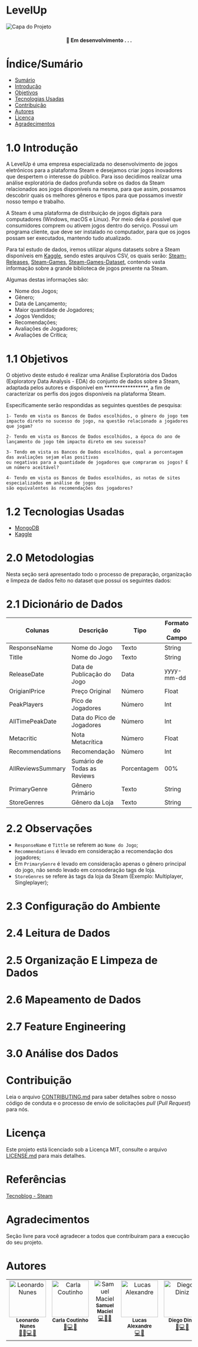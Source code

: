 # LevelUp

![Capa do Projeto](https://as1.ftcdn.net/v2/jpg/02/60/32/86/1000_F_260328666_ZvdyDkFCAihdLyly8Xb5KGOY3eWIv61K.jpg)


<h4 align="center"> 
	🚧  Em desenvolvimento . . .
</h4>

# Índice/Sumário
* [Sumário](#índice/sumário)
* [Introdução](#Introdução)
* [Objetivos](#Objetivos)
* [Tecnologias Usadas](#tecnologias-usadas)
* [Contribuição](#contribuição)
* [Autores](#autores)
* [Licença](#licença)
* [Agradecimentos](#agradecimentos)



# 1.0 Introdução
A LevelUp é uma empresa especializada no desenvolvimento de jogos eletrônicos para a plataforma Steam e desejamos criar jogos inovadores que despertem o interesse do público. Para isso decidimos realizar uma análise exploratória de dados profunda sobre os dados da Steam relacionados aos jogos disponíveis na mesma, para que assim, possamos descobrir quais os melhores gêneros e tipos para que possamos investir nosso tempo e trabalho. 

A Steam é uma plataforma de distribuição de jogos digitais para computadores (Windows, macOS e Linux). Por meio dela é possível que consumidores comprem ou ativem jogos dentro do serviço. Possui um programa cliente, que deve ser instalado no computador, para que os jogos possam ser executados, mantendo tudo atualizado. 

Para tal estudo de dados, iremos utilizar alguns datasets sobre a Steam disponíveis em [Kaggle](https://www.kaggle.com/), sendo estes arquivos CSV, os quais serão:
 [Steam-Releases](https://www.kaggle.com/datasets/whigmalwhim/steam-releases), [Steam-Games](https://www.kaggle.com/datasets/thedevastator/get-your-game-on-metacritic-recommendations-and), [Steam-Games-Dataset](https://www.kaggle.com/datasets/nikatomashvili/steam-games-dataset), contendo vasta informação sobre a grande biblioteca de jogos presente na Steam.

Algumas destas informações são:
* Nome dos Jogos;
* Gênero;
* Data de Lançamento;
* Maior quantidade de Jogadores;
* Jogos Vendidos;
* Recomendações;
* Avaliações de Jogadores;
* Avaliações de Crítica;

# 1.1 Objetivos

O objetivo deste estudo é realizar uma Análise Exploratória dos Dados (Exploratory Data Analysis - EDA) do conjunto de dados sobre a Steam, adaptada pelos autores e disponível em *****************, a fim de caracterizar os perfis dos jogos disponíveis na plataforma Steam. 

Especificamente serão respondidas as seguintes questões de pesquisa:

    1- Tendo em vista os Bancos de Dados escolhidos, o gênero do jogo tem
    impacto direto no sucesso do jogo, na questão relacionado a jogadores que jogam?

    2- Tendo em vista os Bancos de Dados escolhidos, a época do ano de lançamento do jogo têm impacto direto em seu sucesso?

    3- Tendo em vista os Bancos de Dados escolhidos, qual a porcentagem das avaliações sejam elas positivas
    ou negativas para a quantidade de jogadores que compraram os jogos? É um número aceitável? 

    4- Tendo em vista os Bancos de Dados escolhidos, as notas de sites especializados em análise de jogos
    são equivalentes às recomendações dos jogadores?


# 1.2 Tecnologias Usadas

- [MongoDB](https://www.mongodb.com/pt-br)
- [Kaggle](https://www.kaggle.com/)

# 2.0 Metodologias
Nesta seção será apresentado todo o processo de preparação, organização e limpeza de dados feito no dataset que possui os seguintes dados:


# 2.1 Dicionário de Dados

 Colunas | Descrição  |  Tipo   |  Formato do Campo
--------- | ------ | ------ | ------
ResponseName     | Nome do Jogo   |  Texto  |  String
Titlle          | Nome do Jogo    |  Texto   | String
ReleaseDate    | Data de Publicação do Jogo    | Data   |  yyyy-mm-dd
OrigianlPrice  | Preço Original   |  Número   | Float
PeakPlayers |  Pico de Jogadores    | Número   | Int
AllTimePeakDate | Data do Pico de Jogadores | Número   | Int
Metacritic    | Nota Metacrítica  | Número  | Float
Recommendations  | Recomendação  | Número  | Int
AllReviewsSummary | Sumário de Todas as Reviews  | Porcentagem  |  00%
PrimaryGenre | Gênero Primário  |  Texto  | String
StoreGenres  | Gênero da Loja   |  Texto  | String

# 2.2 Observações
* `ResponseName` e `Tittle` se referem ao `Nome do Jogo`;
* `Recommendations` é levado em consideração a recomendação dos jogadores;
* Em `PrimaryGenre` é levado em consideração apenas o gênero principal do jogo, não sendo levado em consoderação tags de loja.
* `StoreGenres` se refere às tags da loja da Steam (Exemplo: Multiplayer, Singleplayer);

# 2.3 Configuração do Ambiente

# 2.4 Leitura de Dados

# 2.5 Organização E Limpeza de Dados

# 2.6 Mapeamento de Dados

# 2.7 Feature Engineering

# 3.0 Análise dos Dados


# Contribuição

Leia o arquivo [CONTRIBUTING.md](CONTRIBUTING.md) para saber detalhes sobre o nosso código de conduta e o processo de envio de solicitações *pull* (*Pull Request*) para nós.


# Licença

Este projeto está licenciado sob a Licença MIT,  consulte o arquivo [LICENSE.md](LICENSE.md) para mais detalhes.


# Referências
[Tecnoblog - Steam](https://tecnoblog.net/responde/o-que-e-steam-tudo-sobre-a-loja-valve/)

# Agradecimentos

Seção livre para você agradecer a todos que contribuiram para a execução do seu projeto.


# Autores

<!-- ALL-CONTRIBUTORS-LIST:START - Do not remove or modify this section -->
<!-- prettier-ignore-start -->
<!-- markdownlint-disable -->
<table>
  <tbody>
    <tr>
      <td align="center" valign="top" width="14.28%"><img src="https://avatars.githubusercontent.com/u/111711621?v=4" width="100px;" alt="Leonardo Nunes"/><br /><sub><b>Leonardo Nunes</b></sub></a><br /><a href="https://github.com/sLeoNunes" title="Readme, Documentation, Ideas, Search">📝📖💻🤔</a>
      <td align="center" valign="top" width="14.28%"><img src="https://avatars.githubusercontent.com/u/85580881?v=4" width="100px;" alt="Carla Coutinho"/><br /><sub><b>Carla Coutinho</b></sub></a><br /><a href="https://github.com/MonHardy" title="Documentation, Ideas, Search">📖💻🤔</a></td>
      <td align="center" valign="top" width="14.28%"><img src="https://avatars.githubusercontent.com/u/130943420?v=4" alt="Samuel Maciel"/><br /><sub><b>Samuel Maciel</b></sub></a><br /><a href="https://github.com/Sn0wSA" title="Search, Ideas, Bug Report">💻🤔🐛</a></td>
      <td align="center" valign="top" width="14.28%"><img src="https://avatars.githubusercontent.com/u/80545302?v=4" width="100px;" alt="Lucas Alexandre"/><br /><sub><b>Lucas Alexandre</b></sub></a><br /><a href="https://github.com/Lucas-AlexNK" title="Search, Ideas">💻🤔</a></td>
      <td align="center" valign="top" width="14.28%"><img src="https://avatars.githubusercontent.com/u/113992861?v=4" width="100px;" alt="Diego Diniz"/><br /><sub><b>Diego Diniz</b></sub></a><br /><a href="https://github.com/DiegoDiniz59" title="Readme, Search, Ideas">📝💻🤔</a></td>
      <td align="center" valign="top" width="14.28%"><img src="https://avatars.githubusercontent.com/u/89555246?s=400&u=51041b9b462ada2485b67ba84d947db1239b2835&v=4" width="100px;" alt="Gabriel Gontijo"/><br /><sub><b>Gabriel Gontijo</b></sub></a><br /><a href="https://github.com/Gontijo23" title="Bug Report, Search, Ideas">🐛💻🤔</a>
    </tr>

